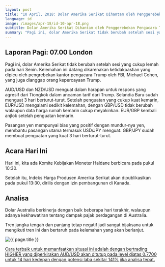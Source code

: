 ```yaml
---
layout: post
title: "10 April, 2018: Dolar Amerika Serikat Dihantam oleh Penggerebekan Pengacara Trump"
language: id
image: /images/apr-18/id-10-apr-18.png
subtitle: Dolar Amerika Serikat Dihantam oleh Penggerebekan Pengacara Trump
summary: "Pagi ini, dolar Amerika Serikat tidak berubah setelah sesi yang cukup lemah pada hari Senin. Kelemahan ini datang dikarenakan ketidakpastian yang dipicu oleh pengrebekan kantor pengacara Trump oleh FBI, Michael Cohen, yang juga dianggap orang kepercayaan Trump"
---
```

## Laporan Pagi: 07.00 London

Pagi ini, dolar Amerika Serikat tidak berubah setelah sesi yang cukup lemah pada hari Senin. Kelemahan ini datang dikarenakan ketidakpastian yang dipicu oleh pengrebekan kantor pengacara Trump oleh FBI, Michael Cohen, yang juga dianggap orang kepercayaan Trump.

AUD/USD dan NZD/USD menguat dalam harapan untuk respons yang agresif dari Tiongkok dalam ancaman tarif dari Trump. Selandia Baru sudah menguat 3 hari berturut-turut. Setelah penguatan yang cukup kuat kemarin, EUR/USD mengalami sedikit kelemahan, dengan GBP/USD tidak berubah walaupun data harga rumah kemarin cukup meyakinkan. EUR/GBP kembali anjlok setelah penguatan kemarin.

Pasangan yen mempunyai bias yang positif dengan mundur-nya yen, membantu pasangan utama termasuk USD/JPY menguat. GBP/JPY sudah membuat penguatan yang kuat 3 hari berturut-turut.

## Acara Hari Ini

Hari ini, kita ada Komite Kebijakan Moneter Haldane berbicara pada pukul 10:30.

Setelah itu, Indeks Harga Produsen Amerika Serikat akan dipublikasikan pada pukul 13:30, dirilis dengan izin pembangunan di Kanada.

## Analisa

Dolar Australia berkinerja dengan baik beberapa hari terakhir, walaupun adanya kekhawatiran tentang dampak pajak perdagangan di Australia.

Tren jangka tengah dan panjang tetap negatif jadi sangat bijaksana untuk mengikuti tren ini dan bertaruh pada kelemahan yang akan berlanjut.

<img src="{{ site.url }}/images/apr-18/id-10-apr-18.png" alt="{{ page.title }}" title="{{ page.title }}">

<a href="%LINK%%?currency=USD&market=forex&underlying=frxAUDUSD&formname=higherlower&duration_amount=14&duration_units=d&amount=10&amount_type=stake&expiry_type=duration&barrier=0.77" target="_blank">Cara terbaik untuk memanfaatkan situasi ini adalah dengan bertrading HIGHER yang diperkirakan AUD/USD akan ditutup pada level diatas 0.7700 untuk 14 hari kedepan dengan potensi laba sekitar 141% jika analisa tepat.</a>
